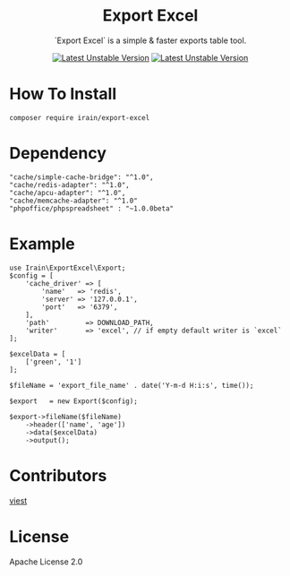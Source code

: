 <h1 align="center">Export Excel</h1>

<p align="center">`Export Excel`  is a simple & faster exports table tool.</p>

<p align="center">
    <a href="https://packagist.org/packages/irain/export-excel"><img src="https://travis-ci.org/motecshine/ExportExcel.svg?branch=master" alt="Latest Unstable Version"></a>
    <a href="https://packagist.org/packages/irain/export-excel"><img src="https://scrutinizer-ci.com/g/motecshine/ExportExcel/badges/quality-score.png?b=master" alt="Latest Unstable Version"></a>

</p>

# How To Install
    composer require irain/export-excel
# Dependency

    "cache/simple-cache-bridge": "^1.0",
    "cache/redis-adapter": "^1.0",
    "cache/apcu-adapter": "^1.0",
    "cache/memcache-adapter": "^1.0"
    "phpoffice/phpspreadsheet" : "~1.0.0beta"
    
# Example 
    use Irain\ExportExcel\Export;  
    $config = [
        'cache_driver' => [
            'name'   => 'redis',
            'server' => '127.0.0.1',
            'port'   => '6379',
        ],
        'path'         => DOWNLOAD_PATH,
        'writer'       => 'excel', // if empty default writer is `excel`
    ];

    $excelData = [
        ['green', '1']
    ];

    $fileName = 'export_file_name' . date('Y-m-d H:i:s', time());

    $export   = new Export($config);

    $export->fileName($fileName)
        ->header(['name', 'age'])
        ->data($excelData)
        ->output();
    
# Contributors
[viest](https://github.com/viest)
# License
Apache License 2.0
